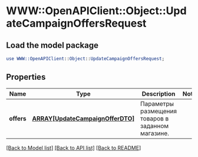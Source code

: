 # WWW::OpenAPIClient::Object::UpdateCampaignOffersRequest

## Load the model package
```perl
use WWW::OpenAPIClient::Object::UpdateCampaignOffersRequest;
```

## Properties
Name | Type | Description | Notes
------------ | ------------- | ------------- | -------------
**offers** | [**ARRAY[UpdateCampaignOfferDTO]**](UpdateCampaignOfferDTO.md) | Параметры размещения товаров в заданном магазине. | 

[[Back to Model list]](../README.md#documentation-for-models) [[Back to API list]](../README.md#documentation-for-api-endpoints) [[Back to README]](../README.md)


